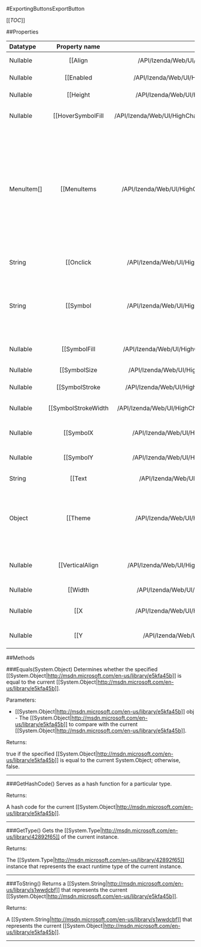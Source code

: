 #ExportingButtonsExportButton

[[_TOC_]]

##Properties

|Datatype|Property name|Property description|Default Value|
|:-------|:----------:|:-----------------:|:-----------:|
|Nullable|[[Align|/API/Izenda/Web/UI/HighCharts/Options/CodeSamples/Izenda_Web_UI_HighCharts_Options_NavigationButtonOptions_Align]]| Alignment for the buttons. Default: right |null|
|Nullable|[[Enabled|/API/Izenda/Web/UI/HighCharts/Options/CodeSamples/Izenda_Web_UI_HighCharts_Options_NavigationButtonOptions_Enabled]]| Whether to enable buttons. Default: true |null|
|Nullable|[[Height|/API/Izenda/Web/UI/HighCharts/Options/CodeSamples/Izenda_Web_UI_HighCharts_Options_NavigationButtonOptions_Height]]| Pixel height of the buttons. Default: 20 |null|
|Nullable|[[HoverSymbolFill|/API/Izenda/Web/UI/HighCharts/Options/CodeSamples/Izenda_Web_UI_HighCharts_Options_ExportingButtonsExportButton_HoverSymbolFill]]| See navigation.buttonOptions =&gt; hoverSymbolFill. Defaults to #768F3E |null|
|MenuItem[]|[[MenuItems|/API/Izenda/Web/UI/HighCharts/Options/CodeSamples/Izenda_Web_UI_HighCharts_Options_ExportingButtonsExportButton_MenuItems]]| A collection of config options for the menu items. Each options object consists of a text option which is a string to show in the menu item, as well as an onclick parameter which is a callback function to run on click. By default, there is one menu item for each of the available export types. Menu items can be customized by defining a new array of items and assigning  null to unwanted positions (see override example below). |null|
|String|[[Onclick|/API/Izenda/Web/UI/HighCharts/Options/CodeSamples/Izenda_Web_UI_HighCharts_Options_ExportingButtonsExportButton_Onclick]]| A click handler callback to use on the button directly instead of the popup menu. |null|
|String|[[Symbol|/API/Izenda/Web/UI/HighCharts/Options/CodeSamples/Izenda_Web_UI_HighCharts_Options_ExportingButtonsExportButton_Symbol]]| The symbol for the button. Points to a definition function in the  Highcharts.Renderer.symbols collection. The default exportIcon function is part of the exporting module. Defaults to "exportIcon" |null|
|Nullable|[[SymbolFill|/API/Izenda/Web/UI/HighCharts/Options/CodeSamples/Izenda_Web_UI_HighCharts_Options_ExportingButtonsExportButton_SymbolFill]]| See navigation.buttonOptions =&gt; symbolFill. Defaults to #A8BF77 |null|
|Nullable|[[SymbolSize|/API/Izenda/Web/UI/HighCharts/Options/CodeSamples/Izenda_Web_UI_HighCharts_Options_NavigationButtonOptions_SymbolSize]]| The pixel size of the symbol on the button. Default: 14 |null|
|Nullable|[[SymbolStroke|/API/Izenda/Web/UI/HighCharts/Options/CodeSamples/Izenda_Web_UI_HighCharts_Options_NavigationButtonOptions_SymbolStroke]]| The color of the symbol's stroke or line. Default: #666 |null|
|Nullable|[[SymbolStrokeWidth|/API/Izenda/Web/UI/HighCharts/Options/CodeSamples/Izenda_Web_UI_HighCharts_Options_NavigationButtonOptions_SymbolStrokeWidth]]| The pixel stroke width of the symbol on the button. Default: 1 |null|
|Nullable|[[SymbolX|/API/Izenda/Web/UI/HighCharts/Options/CodeSamples/Izenda_Web_UI_HighCharts_Options_NavigationButtonOptions_SymbolX]]| The x position of the center of the symbol inside the button. Default: 12.5 |null|
|Nullable|[[SymbolY|/API/Izenda/Web/UI/HighCharts/Options/CodeSamples/Izenda_Web_UI_HighCharts_Options_NavigationButtonOptions_SymbolY]]| The y position of the center of the symbol inside the button. Default: 10.5 |null|
|String|[[Text|/API/Izenda/Web/UI/HighCharts/Options/CodeSamples/Izenda_Web_UI_HighCharts_Options_NavigationButtonOptions_Text]]| A text string to add to the individual button.  Default: null |null|
|Object|[[Theme|/API/Izenda/Web/UI/HighCharts/Options/CodeSamples/Izenda_Web_UI_HighCharts_Options_NavigationButtonOptions_Theme]]| A configuration object for the button theme. The object accepts SVG properties like <code>stroke-width</code>, <code>stroke</code> and <code>fill</code>. Tri-state button styles are supported by the <code>states.hover</code> and <code>states.select</code> objects. |null|
|Nullable|[[VerticalAlign|/API/Izenda/Web/UI/HighCharts/Options/CodeSamples/Izenda_Web_UI_HighCharts_Options_NavigationButtonOptions_VerticalAlign]]| The vertical alignment of the buttons. Can be one of 'top', 'middle' or 'bottom'. Default: top |null|
|Nullable|[[Width|/API/Izenda/Web/UI/HighCharts/Options/CodeSamples/Izenda_Web_UI_HighCharts_Options_NavigationButtonOptions_Width]]| The pixel width of the button. Default: 24 |null|
|Nullable|[[X|/API/Izenda/Web/UI/HighCharts/Options/CodeSamples/Izenda_Web_UI_HighCharts_Options_ExportingButtonsExportButton_X]]| The horizontal positioin of the button relative to the align option. Defaults to 10 |null|
|Nullable|[[Y|/API/Izenda/Web/UI/HighCharts/Options/CodeSamples/Izenda_Web_UI_HighCharts_Options_NavigationButtonOptions_Y]]| The vertical offset of the button's position relative to its <code>verticalAlign</code>. . Default: 0 |null|


##Methods

###Equals(System.Object)
Determines whether the specified [[System.Object|http://msdn.microsoft.com/en-us/library/e5kfa45b]] is equal to the current [[System.Object|http://msdn.microsoft.com/en-us/library/e5kfa45b]].

Parameters: 

* [[System.Object|http://msdn.microsoft.com/en-us/library/e5kfa45b]] obj  - The [[System.Object|http://msdn.microsoft.com/en-us/library/e5kfa45b]] to compare with the current [[System.Object|http://msdn.microsoft.com/en-us/library/e5kfa45b]].





Returns:

true if the specified [[System.Object|http://msdn.microsoft.com/en-us/library/e5kfa45b]] is equal to the current System.Object; otherwise, false.


---


###GetHashCode()
 Serves as a hash function for a particular type.  





Returns:

A hash code for the current [[System.Object|http://msdn.microsoft.com/en-us/library/e5kfa45b]].


---


###GetType()
Gets the [[System.Type|http://msdn.microsoft.com/en-us/library/42892f65]] of the current instance.





Returns:

The [[System.Type|http://msdn.microsoft.com/en-us/library/42892f65]] instance that represents the exact runtime type of the current instance.


---


###ToString()
Returns a [[System.String|http://msdn.microsoft.com/en-us/library/s1wwdcbf]] that represents the current [[System.Object|http://msdn.microsoft.com/en-us/library/e5kfa45b]].





Returns:

A [[System.String|http://msdn.microsoft.com/en-us/library/s1wwdcbf]] that represents the current [[System.Object|http://msdn.microsoft.com/en-us/library/e5kfa45b]].


---


